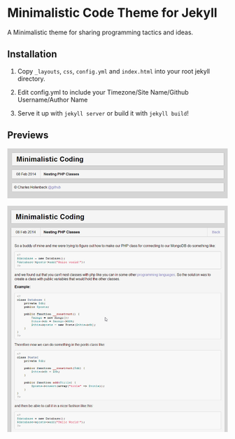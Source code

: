 # Minimalistic Code Theme for Jekyll
A Minimalistic theme for sharing programming tactics and ideas.

## Installation

1. Copy ```_layouts```, ```css```, ```config.yml``` and ```index.html``` into your root jekyll directory.

2. Edit config.yml to include your Timezone/Site Name/Github Username/Author Name

3. Serve it up with ```jekyll server``` or build it with ```jekyll build```!

## Previews

![Preview 1][1]

![Preview 2][2]

[1]: https://raw.githubusercontent.com/charles-hollenbeck/minimalistic-coding-jekyll-theme/master/screenshots/1.jpg
[2]: https://raw.githubusercontent.com/charles-hollenbeck/minimalistic-coding-jekyll-theme/master/screenshots/2.jpg
